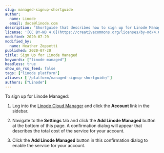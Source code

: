 ```yaml
---
slug: managed-signup-shortguide
author:
  name: Linode
  email: docs@linode.com
description: 'Shortguide that describes how to sign up for Linode Managed.'
license: '[CC BY-ND 4.0](https://creativecommons.org/licenses/by-nd/4.0)'
modified: 2020-07-20
modified_by:
  name: Heather Zoppetti
published: 2020-07-20
title: Sign Up for Linode Managed
keywords: ["linode managed"]
headless: true
show_on_rss_feed: false
tags: ["linode platform"]
aliases: ['/platform/managed-signup-shortguide/']
authors: ["Linode"]
---
```


To sign up for Linode Managed:

1. Log into the [Linode Cloud Manager](https://cloud.linode.com) and click the **Account** link in the sidebar.

1. Navigate to the **Settings** tab and click the **Add Linode Managed** button at the bottom of this page. A confirmation dialog will appear that describes the total cost of the service for your account.

1. Click the **Add Linode Managed** button in this confirmation dialog to enable the service for your account.
